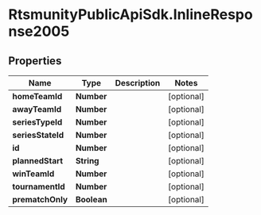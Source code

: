 # RtsmunityPublicApiSdk.InlineResponse2005

## Properties
Name | Type | Description | Notes
------------ | ------------- | ------------- | -------------
**homeTeamId** | **Number** |  | [optional] 
**awayTeamId** | **Number** |  | [optional] 
**seriesTypeId** | **Number** |  | [optional] 
**seriesStateId** | **Number** |  | [optional] 
**id** | **Number** |  | [optional] 
**plannedStart** | **String** |  | [optional] 
**winTeamId** | **Number** |  | [optional] 
**tournamentId** | **Number** |  | [optional] 
**prematchOnly** | **Boolean** |  | [optional] 


